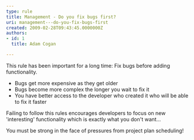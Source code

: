 ```yaml
---
type: rule
title: Management - Do you fix bugs first?
uri: management---do-you-fix-bugs-first
created: 2009-02-28T09:43:45.0000000Z
authors:
- id: 1
  title: Adam Cogan

---
```




<span class='intro'> 
  <p>This rule has been important for a long time&#58; Fix bugs before adding functionality. </p>
<ul>
    <li>Bugs get more expensive as they get older </li>
    <li>Bugs become more complex the longer you wait to fix it </li>
    <li>You have better access to the developer who created it who will be able to fix it faster</li>
</ul>
 </span>


  <p>Failing to follow this rules encourages developers to focus on new 'interesting' functionality which is exactly what you don't want...</p>
<p>You must be strong in the face of pressures from project plan scheduling!</p>



